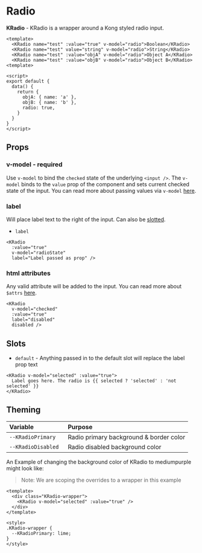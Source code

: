 # Radio

**KRadio** - KRadio is a wrapper around a Kong styled radio input.

<KCard>
  <template slot="body">
    <div>
      <KRadio name="test" :value="true" v-model="radio">Boolean</KRadio>
      <KRadio name="test" value="string" v-model="radio">String</KRadio>
      <KRadio name="test" :value="objA" v-model="radio">Object A</KRadio>
      <KRadio name="test" :value="objB" v-model="radio">Object B</KRadio>
    </div>
    <div class="mt-3">Selected: {{ radio }}</div>
  </template>
</KCard>

```vue
<template>
  <KRadio name="test" :value="true" v-model="radio">Boolean</KRadio>
  <KRadio name="test" value="string" v-model="radio">String</KRadio>
  <KRadio name="test" :value="objA" v-model="radio">Object A</KRadio>
  <KRadio name="test" :value="objB" v-model="radio">Object B</KRadio>
<template>

<script>
export default {
  data() {
    return {
      objA: { name: 'a' },
      objB: { name: 'b' },
      radio: true,
    }
  }
}
</script>
```

## Props
### v-model - required
Use `v-model` to bind the `checked` state of the underlying `<input />`. The
`v-model` binds to the `value` prop of the component and sets current checked
state of the input. You can read more about passing values via `v-model`
[here](https://vuejs.org/v2/guide/components.html#Using-v-model-on-Components).

### label

Will place label text to the right of the input. Can also be [slotted](#slots).

- `label`

```vue
<KRadio
  :value="true"
  v-model="radioState"
  label="Label passed as prop" />
```

<KCard>
  <KRadio
    slot="body"
    :value="true"
    v-model="radioState"
    label="Label passed as prop" />
</KCard>

### html attributes

Any valid attribute will be added to the input. You can read more about `$attrs` [here](https://vuejs.org/v2/api/#vm-attrs).

```vue
<KRadio
  v-model="checked"
  :value="true"
  label="disabled"
  disabled />
```

<KCard>
  <KRadio slot="body" v-model="radioState" label="disabled" disabled />
</KCard>

## Slots
- `default` - Anything passed in to the default slot will replace the label prop text

```vue
<KRadio v-model="selected" :value="true">
  Label goes here. The radio is {{ selected ? 'selected' : 'not selected' }}
</KRadio>
```

<KCard>
  <template slot="body">
    <div class="mb-2">
      <KRadio v-model="selected" :value="true">
        Label goes here. The radio is {{ selected ? 'selected' : 'not selected' }}
      </KRadio>
    </div>
  </template>
</KCard>

## Theming
| Variable | Purpose
|:-------- |:-------
| `--KRadioPrimary `| Radio primary background & border color
| `--KRadioDisabled `| Radio disabled background color

An Example of changing the background color of KRadio to mediumpurple might look like:

> Note: We are scoping the overrides to a wrapper in this example

<template>
  <div class="KRadio-wrapper">
    <KRadio v-model="radioState" :value="true" />
  </div>
</template>

```vue
<template>
  <div class="KRadio-wrapper">
    <KRadio v-model="selected" :value="true" />
  </div>
</template>

<style>
.KRadio-wrapper {
  --KRadioPrimary: lime;
}
</style>
```

<script>
export default {
  data() {
    return {
      objA: { name: 'a' },
      objB: { name: 'b' },
      radio: true,
      radioState: true,
      selected: false
    }
  }
}
</script>

<style lang="scss">
.KRadio-wrapper {
  --KRadioPrimary: mediumpurple;
}

.k-radio {
  margin-right: 10px;
}
</style>
